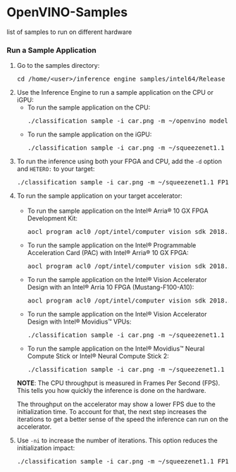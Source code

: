 # OpenVINO-Samples
list of samples to run on different hardware
<h3>Run a Sample Application</h3>
<ol>
	<li>Go to the samples directory:
		<pre class="brush:bash; class-name:dark;">cd /home/&lt;user&gt;/inference_engine_samples/intel64/Release</pre>
	</li>
	<li>Use the Inference Engine to run a sample application on the CPU or iGPU:
	<ul>
	<li> To run the sample application on the CPU:
		<pre class="brush:bash; class-name:dark;">./classification_sample -i car.png -m ~/openvino_models/ir/FP32/classification/squeezenet/1.1/caffe/squeezenet1.1.xml</pre>
	</li>
	<li>To run the sample application on the iGPU:
		<pre class="brush:bash; class-name:dark;">./classification_sample -i car.png -m ~/squeezenet1.1_FP16/squeezenet1.1.xml -d GPU</pre>
	</li>
	</ul>

<li>To run the inference using both your FPGA and CPU, add the <code>-d</code> option and <code>HETERO:</code> to your target:
		<pre class="brush:bash; class-name:dark;">./classification_sample -i car.png -m ~/squeezenet1.1_FP16/squeezenet1.1.xml -d HETERO:FPGA,CPU</pre>
		</li>

<li>To run the sample application on your target accelerator:
<br>
<br>		
<ul>
	<li> To run the sample application on the Intel® Arria® 10 GX FPGA Development Kit:
		<pre class="brush:bash; class-name:dark;">aocl program acl0 /opt/intel/computer_vision_sdk_2018.5.445/bitstreams/a10_devkit_bitstreams/5-0_A10DK_FP11_SqueezeNet.aocx</pre>
	</li>
	<li>To run the sample application on the Intel® Programmable Acceleration Card (PAC) with Intel® Arria® 10 GX FPGA:
		<pre class="brush:bash; class-name:dark;">aocl program acl0 /opt/intel/computer_vision_sdk_2018.5.445/bitstreams/a10_dcp_bitstreams/5-0_RC_FP11_SqueezeNet.aocx</pre>
	</li>
	<li>To run the sample application on the Intel® Vision Accelerator Design with an Intel® Arria 10 FPGA (Mustang-F100-A10):
		<pre class="brush:bash; class-name:dark;">aocl program acl0 /opt/intel/computer_vision_sdk_2018.5.445/bitstreams/a10_vision_design_bitstreams/5-0_PL1_FP11_SqueezeNet.aocx</pre>
	</li>
	<li>To run the sample application on the Intel® Vision Accelerator Design with Intel® Movidius™ VPUs:
		<pre class="brush:bash; class-name:dark;">./classification_sample -i car.png -m ~/squeezenet1.1_FP16/squeezenet1.1.xml -d HDDL</pre>
	</li>
	<li>To run the sample application on the Intel® Movidius™ Neural Compute Stick or Intel® Neural Compute Stick 2:
		<pre class="brush:bash; class-name:dark;">./classification_sample -i car.png -m ~/squeezenet1.1_FP16/squeezenet1.1.xml -d MYRIAD</pre>
	</li>
	</ul>

</li>
<p class="note"><strong>NOTE</strong>: The CPU throughput is measured in Frames Per Second (FPS). This tells you how quickly the inference is done on the hardware.</p>
<p>The throughput on the accelerator may show a lower FPS due to the initialization time. To account for that, the next step increases the iterations to get a better sense of the speed the inference can run on the accelerator.</p>
</li>
	<li>Use <code>-ni</code> to increase the number of iterations. This option reduces the initialization impact:
		<pre class="brush:bash; class-name:dark;">./classification_sample -i car.png -m ~/squeezenet1.1_FP16/squeezenet1.1.xml -d HETERO:FPGA,CPU -ni 100</pre>
	</li>

</ol>
